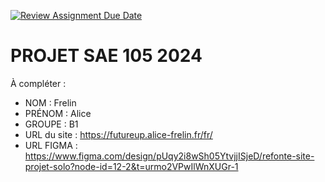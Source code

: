 [![Review Assignment Due Date](https://classroom.github.com/assets/deadline-readme-button-22041afd0340ce965d47ae6ef1cefeee28c7c493a6346c4f15d667ab976d596c.svg)](https://classroom.github.com/a/tqlspz30)
# PROJET SAE 105 2024

À compléter :

- NOM : Frelin
- PRÉNOM : Alice
- GROUPE : B1
- URL du site : https://futureup.alice-frelin.fr/fr/
- URL FIGMA : https://www.figma.com/design/pUqy2i8wSh05YtvjjISjeD/refonte-site-projet-solo?node-id=12-2&t=urmo2VPwIlWnXUGr-1
